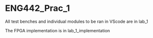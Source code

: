 # ENG442_Prac_1

All test benches and individual modules to be ran in VScode are in lab_1

The FPGA implementation is in lab_1_implementation
